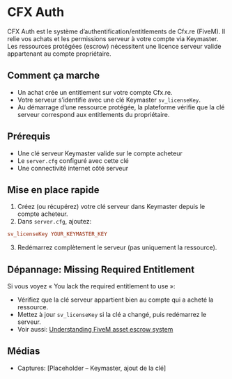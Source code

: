 # CFX Auth

CFX Auth est le système d’authentification/entitlements de Cfx.re (FiveM). Il relie vos achats et les permissions serveur à votre compte via Keymaster. Les ressources protégées (escrow) nécessitent une licence serveur valide appartenant au compte propriétaire.

## Comment ça marche
- Un achat crée un entitlement sur votre compte Cfx.re.
- Votre serveur s’identifie avec une clé Keymaster `sv_licenseKey`.
- Au démarrage d’une ressource protégée, la plateforme vérifie que la clé serveur correspond aux entitlements du propriétaire.

## Prérequis
- Une clé serveur Keymaster valide sur le compte acheteur
- Le `server.cfg` configuré avec cette clé
- Une connectivité internet côté serveur

## Mise en place rapide
1. Créez (ou récupérez) votre clé serveur dans Keymaster depuis le compte acheteur.
2. Dans `server.cfg`, ajoutez:

```cfg
sv_licenseKey YOUR_KEYMASTER_KEY
```

3. Redémarrez complètement le serveur (pas uniquement la ressource).

## Dépannage: Missing Required Entitlement
Si vous voyez « You lack the required entitlement to use <resource> »:
- Vérifiez que la clé serveur appartient bien au compte qui a acheté la ressource.
- Mettez à jour `sv_licenseKey` si la clé a changé, puis redémarrez le serveur.
- Voir aussi: [Understanding FiveM asset escrow system](escrow.md)

## Médias
- Captures: [Placeholder – Keymaster, ajout de la clé]
